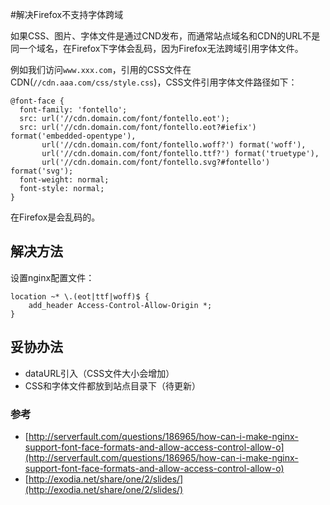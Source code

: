 #解决Firefox不支持字体跨域

如果CSS、图片、字体文件是通过CND发布，而通常站点域名和CDN的URL不是同一个域名，在Firefox下字体会乱码，因为Firefox无法跨域引用字体文件。

例如我们访问`www.xxx.com`，引用的CSS文件在CDN(`//cdn.aaa.com/css/style.css`)，CSS文件引用字体文件路径如下：


	@font-face {
	  font-family: 'fontello';
	  src: url('//cdn.domain.com/font/fontello.eot');
	  src: url('//cdn.domain.com/font/fontello.eot?#iefix') format('embedded-opentype'),
	       url('//cdn.domain.com/font/fontello.woff?') format('woff'),
	       url('//cdn.domain.com/font/fontello.ttf?') format('truetype'),
	       url('//cdn.domain.com/font/fontello.svg?#fontello') format('svg');
	  font-weight: normal;
	  font-style: normal;
	}


在Firefox是会乱码的。

## 解决方法

设置nginx配置文件：

	location ~* \.(eot|ttf|woff)$ {
	    add_header Access-Control-Allow-Origin *;
	}

## 妥协办法
* dataURL引入（CSS文件大小会增加）
* CSS和字体文件都放到站点目录下（待更新）

### 参考
* [http://serverfault.com/questions/186965/how-can-i-make-nginx-support-font-face-formats-and-allow-access-control-allow-o](http://serverfault.com/questions/186965/how-can-i-make-nginx-support-font-face-formats-and-allow-access-control-allow-o)
* [http://exodia.net/share/one/2/slides/](http://exodia.net/share/one/2/slides/)
